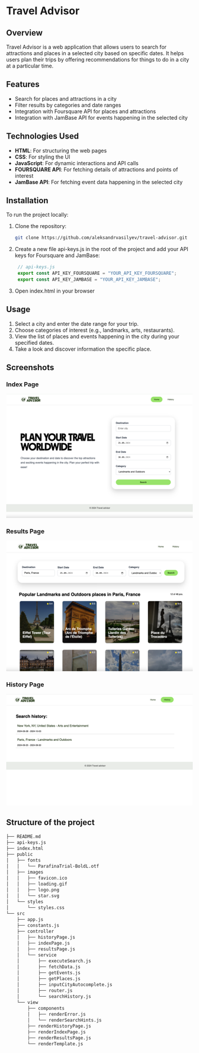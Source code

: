 # Travel Advisor

## Overview

Travel Advisor is a web application that allows users to search for attractions and places in a selected city based on specific dates. It helps users plan their trips by offering recommendations for things to do in a city at a particular time.

## Features

- Search for places and attractions in a city
- Filter results by categories and date ranges
- Integration with Foursquare API for places and attractions
- Integration with JamBase API for events happening in the selected city

## Technologies Used

- **HTML**: For structuring the web pages
- **CSS**: For styling the UI
- **JavaScript**: For dynamic interactions and API calls
- **FOURSQUARE API**: For fetching details of attractions and points of interest
- **JamBase API**: For fetching event data happening in the selected city

## Installation

To run the project locally:

1. Clone the repository:

   ```bash
   git clone https://github.com/aleksandrvasilyev/travel-advisor.git
   ```

2. Create a new file api-keys.js in the root of the project and add your API keys for Foursquare and JamBase:

   ```javascript
    // api-keys.js
    export const API_KEY_FOURSQUARE = "YOUR_API_KEY_FOURSQUARE";
    export const API_KEY_JAMBASE = "YOUR_API_KEY_JAMBASE";
   ```

3. Open index.html in your browser 

## Usage

1. Select a city and enter the date range for your trip.
2. Choose categories of interest (e.g., landmarks, arts, restaurants).
3. View the list of places and events happening in the city during your specified dates.
4. Take a look and discover information the specific place.

## Screenshots

### Index Page

![Screenshot_index](./screenshots/index.png?raw=true)

### Results Page

![Screenshot_results](./screenshots/results.png?raw=true)

### History Page

![Screenshot_history](./screenshots/history.png?raw=true)

## Structure of the project

```.
├── README.md
├── api-keys.js
├── index.html
├── public
│   ├── fonts
│   │   └── ParafinaTrial-BoldL.otf
│   ├── images
│   │   ├── favicon.ico
│   │   ├── loading.gif
│   │   ├── logo.png
│   │   └── star.svg
│   └── styles
│       └── styles.css
└── src
    ├── app.js
    ├── constants.js
    ├── controller
    │   ├── historyPage.js
    │   ├── indexPage.js
    │   ├── resultsPage.js
    │   └── service
    │       ├── executeSearch.js
    │       ├── fetchData.js
    │       ├── getEvents.js
    │       ├── getPlaces.js
    │       ├── inputCityAutocomplete.js
    │       ├── router.js
    │       └── searchHistory.js
    └── view
        ├── components
        │   ├── renderError.js
        │   └── renderSearchHints.js
        ├── renderHistoryPage.js
        ├── renderIndexPage.js
        ├── renderResultsPage.js
        └── renderTemplate.js
```
